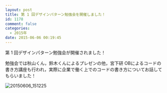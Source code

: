 ```yaml
---
layout: post
title: 第 1 回デザインパターン勉強会を開催しました！
id: 1178
comment: false
categories:
  - 2015年
date: 2015-06-06 00:19:45
---
```


第 1 回デザインパターン勉強会が開催されました！

勉強会では秋山くん，鈴木くんによるプレゼンの他，宮下研 OBによるコードの書き方講座も行われ，実際に企業で働く上でのコードの書き方についてお話してもらいました！

![20150606_151225](/wp-content/uploads/2015/06/20150606_151225.jpg)
